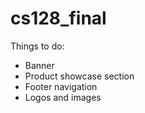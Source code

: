 # cs128_final
Things to do:
  - Banner
  - Product showcase section
  - Footer navigation
  - Logos and images
